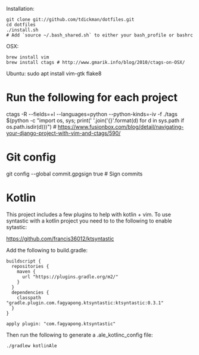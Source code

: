 Installation:

    git clone git://github.com/tdickman/dotfiles.git
    cd dotfiles
    ./install.sh
    # Add `source ~/.bash_shared.sh` to either your bash_profile or bashrc

OSX:

    brew install vim
    brew install ctags # http://www.gmarik.info/blog/2010/ctags-on-OSX/

Ubuntu:
    sudo apt install vim-gtk flake8

# Run the following for each project
ctags -R --fields=+l --languages=python --python-kinds=-iv -f ./tags $(python -c "import os, sys; print(' '.join('{}'.format(d) for d in sys.path if os.path.isdir(d)))") # https://www.fusionbox.com/blog/detail/navigating-your-django-project-with-vim-and-ctags/590/

# Git config
git config --global commit.gpgsign true  # Sign commits

# Kotlin

This project includes a few plugins to help with kotlin + vim. To use syntastic
with a kotlin project you need to to the following to enable sytastic:

https://github.com/francis36012/ktsyntastic

Add the following to build.gradle:

```
buildscript {
  repositories {
    maven {
      url "https://plugins.gradle.org/m2/"
    }
  }
  dependencies {
    classpath "gradle.plugin.com.fagyapong.ktsyntastic:ktsyntastic:0.3.1"
  }
}

apply plugin: "com.fagyapong.ktsyntastic"
```

Then run the following to generate a .ale_kotlinc_config file:

```
./gradlew kotlinAle
```
